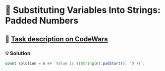# 📝 Substituting Variables Into Strings: Padded Numbers

## 🔗 [Task description on CodeWars](https://www.codewars.com/kata/51c89385ee245d7ddf000001)

### 💡 Solution

```javascript
const solution = n => `Value is ${String(n).padStart(5, '0')}`;
```
